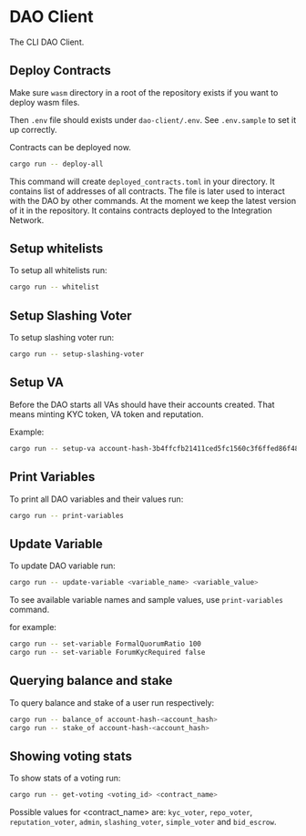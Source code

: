 # DAO Client
The CLI DAO Client.

## Deploy Contracts
Make sure `wasm` directory in a root of the repository exists if you want to deploy wasm files.

Then `.env` file should exists under `dao-client/.env`. See `.env.sample` to set it up correctly.

Contracts can be deployed now.

```bash
cargo run -- deploy-all
```

This command will create `deployed_contracts.toml` in your directory.
It contains list of addresses of all contracts.
The file is later used to interact with the DAO by other commands.
At the moment we keep the latest version of it in the repository.
It contains contracts deployed to the Integration Network.

## Setup whitelists
To setup all whitelists run:
```bash
cargo run -- whitelist
```

## Setup Slashing Voter
To setup slashing voter run:
```bash
cargo run -- setup-slashing-voter
```

## Setup VA
Before the DAO starts all VAs should have their accounts created.
That means minting KYC token, VA token and reputation.

Example:
```bash
cargo run -- setup-va account-hash-3b4ffcfb21411ced5fc1560c3f6ffed86f4885e5ea05cde49d90962a48a14d95 1000000000
```

## Print Variables
To print all DAO variables and their values run:
```bash
cargo run -- print-variables
```

## Update Variable
To update DAO variable run:
```bash
cargo run -- update-variable <variable_name> <variable_value>
```

To see available variable names and sample values, use `print-variables` command.

for example:
```bash
cargo run -- set-variable FormalQuorumRatio 100
cargo run -- set-variable ForumKycRequired false
```

## Querying balance and stake

To query balance and stake of a user run respectively:
```bash
cargo run -- balance_of account-hash-<account_hash>
cargo run -- stake_of account-hash-<account_hash>
```

## Showing voting stats

To show stats of a voting run:
```bash
cargo run -- get-voting <voting_id> <contract_name>
```

Possible values for <contract_name> are: `kyc_voter`, `repo_voter`, `reputation_voter`, `admin`, `slashing_voter`, `simple_voter` and `bid_escrow`.
